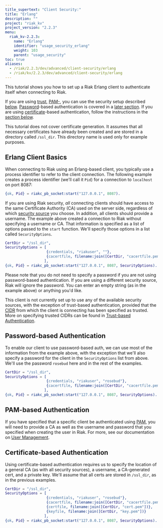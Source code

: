 ```yaml
---
title_supertext: "Client Security:"
title: "Erlang"
description: ""
project: "riak_kv"
project_version: "2.2.3"
menu:
  riak_kv-2.2.3:
    name: "Erlang"
    identifier: "usage_security_erlang"
    weight: 103
    parent: "usage_security"
toc: true
aliases:
  - /riak/2.2.3/dev/advanced/client-security/erlang
  - /riak/kv/2.2.3/dev/advanced/client-security/erlang
---
```


This tutorial shows you how to set up a Riak Erlang client to
authenticate itself when connecting to Riak.

If you are using [trust](/riak/kv/2.2.3/using/security/managing-sources/), [PAM-](/riak/kv/2.2.3/using/security/managing-sources/#pam-based-authentication), you can use the security setup described [below](#erlang-client-basics). [Password](/riak/kv/2.2.3/using/security/managing-sources/#password-based-authentication)-based authentication is covered
in a [later section](#password-based-authentication). If you are using
[certificate](/riak/kv/2.2.3/using/security/managing-sources/#certificate-based-authentication)-based authentication, follow
the instructions in the [section below](#certificate-based-authentication).

This tutorial does not cover certificate generation. It assumes that all
necessary certificates have already been created and are stored in a directory
called `/ssl_dir`. This directory name is used only for example purposes.

## Erlang Client Basics

When connecting to Riak using an Erlang-based client, you typically use
a process identifier to refer to the client connection. The following
example creates a process identifier (we'll call it `Pid`) for a
connection to `localhost` on port 8087:

```erlang
{ok, Pid} = riakc_pb_socket:start("127.0.0.1", 8087).
```

If you are using Riak security, _all_ connecting clients should have
access to the same Certificate Authority (CA) used on the server side,
regardless of which [security source](/riak/kv/2.2.3/using/security/managing-sources/) you
choose. In addition, all clients should provide a username. The example
above created a connection to Riak without specifying a username or CA.
That information is specified as a list of options passed to the
`start` function. We'll specify those options in a list called
`SecurityOptions`.

```erlang
CertDir = "/ssl_dir",
SecurityOptions = [
                   {credentials, "riakuser", ""},
                   {cacertfile, filename:join([CertDir, "cacertfile.pem"])}
                  ],
{ok, Pid} = riakc_pb_socket:start("127.0.0.1", 8087, SecurityOptions).
```

Please note that you do not need to specify a password if you are not
using password-based authentication. If you are using a different
security source, Riak will ignore the password. You can enter an empty
string (as in the example above) or anything you'd like.

This client is not currently set up to use any of the available security
sources, with the exception of trust-based authentication, provided that
the [CIDR](http://en.wikipedia.org/wiki/Classless_Inter-Domain_Routing)
from which the client is connecting has been specified as trusted. More
on specifying trusted CIDRs can be found in [Trust-based Authentication](/riak/kv/2.2.3/using/security/managing-sources/#trust-based-authentication).

## Password-based Authentication

To enable our client to use password-based auth, we can use most of the
information from the example above, with the exception that we'll also
specify a password for the client in the `SecurityOptions` list from
above. We'll use the password `rosebud` here and in the rest of the
examples.

```erlang
CertDir = "/ssl_dir",
SecurityOptions = [
                   {credentials, "riakuser", "rosebud"},
                   {cacertfile, filename:join([CertDir, "cacertfile.pem"])}
                  ],
{ok, Pid} = riakc_pb_socket:start("127.0.0.1", 8087, SecurityOptions).
```

## PAM-based Authentication

If you have specified that a specific client be authenticated using
[PAM](/riak/kv/2.2.3/using/security/managing-sources/#pam-based-authentication), you will
need to provide a CA as well as the username and password that you
specified when creating the user in Riak. For more, see our
documentation on [User Management](/riak/kv/2.2.3/using/security/basics/#user-management).

## Certificate-based Authentication

Using certificate-based authentication requires us to specify the
location of a general CA (as with all security sources), a username, a
CA-generated cert, and a private key. We'll assume that all certs are
stored in `/ssl_dir`, as in the previous examples.

```erlang
CertDir = "/ssl_dir",
SecurityOptions = [
                   {credentials, "riakuser", "rosebud"},
                   {cacertfile, filename:join([CertDir, "cacertfile.pem"])},
                   {certfile, filename:join([CertDir, "cert.pem"])},
                   {keyfile, filename:join([CertDir, "key.pem"])}
                  ],
{ok, Pid} = riakc_pb_socket:start("127.0.0.1", 8087, SecurityOptions).
```
